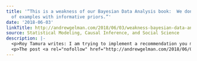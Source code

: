 ```yaml
---
title: '“This is a weakness of our Bayesian Data Analysis book:  We don’t have a lot
  of examples with informative priors.”'
date: '2018-06-03'
linkTitle: http://andrewgelman.com/2018/06/03/weakness-bayesian-data-analysis-book-dont-lot-examples-informative-priors/
source: Statistical Modeling, Causal Inference, and Social Science
description: |-
  <p>Roy Tamura writes: I am trying to implement a recommendation you made a few years ago. In my clinical trial of drug versus placebo, patients were stratified into two cohorts and randomized within strata. Time to event is the endpoint with the proportional hazards regression with strata and treatment as independent factors. There is evidence [&#8230;]</p>
  <p>The post <a rel="nofollow" href="http://andrewgelman.com/2018/06/03/weakness-bayesian-data-analysis-book-dont-lot-examples-informative-pr
---
```

